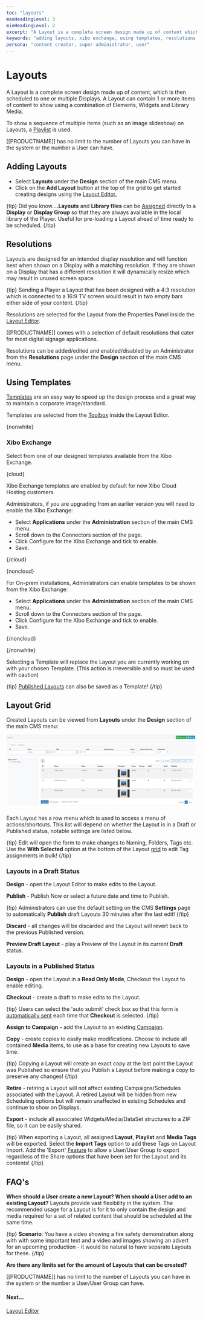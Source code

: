 ```yaml
---
toc: "layouts"
maxHeadingLevel: 3
minHeadingLevel: 2
excerpt: "A Layout is a complete screen design made up of content which is then scheduled to a Display"
keywords: "adding layouts, xibo exchange, using templates, resolutions, checkout, preview layout, preview draft layout, assign to campaign, retire layout, export layout, publish "
persona: "content creator, super administrator, user"
---
```


# Layouts

A Layout is a complete screen design made up of content, which is then scheduled to one or multiple Displays. A Layout can contain 1 or more items of content to show using a combination of Elements, Widgets and Library Media.

To show a sequence of multiple items (such as an image slideshow) on Layouts, a [Playlist](media_playlists.html) is used.

[[PRODUCTNAME]] has no limit to the number of Layouts you can have in the system or the number a User can have.

## Adding Layouts

- Select **Layouts** under the **Design** section of the main CMS menu.
- Click on the **Add Layout** button at the top of the grid to get started creating designs using the [Layout Editor.](layouts_editor.html)

{tip}
Did you know…**.Layouts** and **Library files** can be [Assigned](displays.html#content-assign-files--layouts) directly to a **Display** or **Display Group** so that they are always available in the local library of the Player. Useful for pre-loading a Layout ahead of time ready to be scheduled.
{/tip}


## Resolutions

Layouts are designed for an intended display resolution and will function best when shown on a Display with a matching resolution. If they are shown on a Display that has a different resolution it will dynamically resize which may result in unused screen space.  

{tip}
Sending a Player a Layout that has been designed with a 4:3 resolution which is connected to a 16:9 TV screen would result in two empty bars either side of your content. 
{/tip}

Resolutions are selected for the Layout from the Properties Panel inside the [Layout Editor](layouts_editor.html).

[[PRODUCTNAME]] comes with a selection of default resolutions that cater for most digital signage applications.  

Resolutions can be added/edited and enabled/disabled by an Administrator from the **Resolutions** page under the **Design** section of the main CMS menu.

 ## Using Templates

[Templates](layouts_templates.html) are an easy way to speed up the design process and a great way to maintain a corporate image/standard.

Templates are selected from the [Toolbox](layouts_editor.html#content-toolbox) inside the Layout Editor.

{nonwhite}

### Xibo Exchange

Select from one of our designed templates available from the Xibo Exchange.

{cloud}

Xibo Exchange templates are enabled by default for new Xibo Cloud Hosting customers.

Administrators, if you are upgrading from an earlier version you will need to enable the Xibo Exchange:

- Select **Applications** under the **Administration** section of the main CMS menu.
- Scroll down to the Connectors section of the page.
- Click Configure for the Xibo Exchange and tick to enable.
- Save.

{/cloud}

{noncloud}

For On-prem installations, Administrators can enable templates to be shown from the Xibo Exchange:

- Select **Applications** under the **Administration** section of the main CMS menu.
- Scroll down to the Connectors section of the page.
- Click Configure for the Xibo Exchange and tick to enable.
- Save.

{/noncloud}

{/nonwhite}

Selecting a Template will replace the Layout you are currently working on with your chosen Template. (This action is irreversible and so must be used with caution)

{tip}
[Published Layouts](layouts_editor_publish_options.html) can also be saved as a Template!
{/tip}

## Layout Grid

Created Layouts can be viewed from **Layouts** under the **Design** section of the main CMS menu:

![Layout Grid](img/v4_layouts_grid.png)

Each Layout has a row menu which is used to access a menu of actions/shortcuts. This list will depend on whether the Layout is in a Draft or Published status, notable settings are listed below.

{tip}
Edit will open the form to make changes to Naming, Folders, Tags etc.
Use the **With Selected** option at the bottom of the Layout [grid](tour_cms_navigation.html#content-grids) to edit Tag assignments in bulk!
{/tip}

### Layouts in a Draft Status

**Design** - open the Layout Editor to make edits to the Layout.

**Publish** - Publish Now or select a future date and time to Publish.

{tip}
Administrators can use the default setting on the CMS **Settings** page to automatically **Publish** draft Layouts 30 minutes after the last edit!
{/tip}

**Discard** -  all changes will be discarded and the Layout will revert back to the previous Published version.

**Preview Draft Layout** - play a Preview of the Layout in its current **Draft** status.

### Layouts in a Published Status

**Design** - open the Layout in a **Read Only Mode**, Checkout the Layout to enable editing.

**Checkout** - create a draft to make edits to the Layout.

{tip}
Users can select the 'auto submit' check box so that this form is [automatically sent](tour_cms_navigation.html#content-automatic-submission-of-forms) each time that **Checkout** is selected. 
{/tip}

**Assign to Campaign** - add the Layout to an existing [Campaign](layouts_campaigns.html).

**Copy** - create copies to easily make modifications.  Choose to include all contained **Media** items, to use as a base for creating new Layouts to save time.

{tip}
Copying a Layout will create an exact copy at the last point the Layout was Published so ensure that you Publish a Layout before making a copy to preserve any changes!
{/tip}

**Retire** - retiring a Layout will not affect existing Campaigns/Schedules associated with the Layout. A retired Layout will be hidden from new Scheduling options but will remain unaffected in existing Schedules and continue to show on Displays.

**Export** - include all associated Widgets/Media/DataSet structures to a ZIP file, so it can be easily shared. 

{tip}
When exporting a Layout, all assigned **Layout**, **Playlist** and **Media Tags** will be exported. Select the **Import Tags** option to add these Tags on Layout Import.
Add the 'Export' [Feature](users_features_and_sharing.html) to allow a User/User Group to export regardless of the Share options that have been set for the Layout and its contents!
{/tip}

## FAQ's

**When should a User create a new Layout? When should a User add to an existing Layout?**
Layouts provide vast flexibility in the system. The recommended usage for a Layout is for it to only contain the design and media required for a set of related content that should be scheduled at the same time.

{tip}
**Scenario**:
You have a video showing a fire safety demonstration along with with some important text and a video and images showing an advert for an upcoming production - it would be natural to have separate Layouts for these.
{/tip}

**Are there any limits set for the amount of Layouts that can be created?**

[[PRODUCTNAME]] has no limit to the number of Layouts you can have in the system or the number a User/User Group can have.

#### Next...

[Layout Editor](layouts_editor.html)

